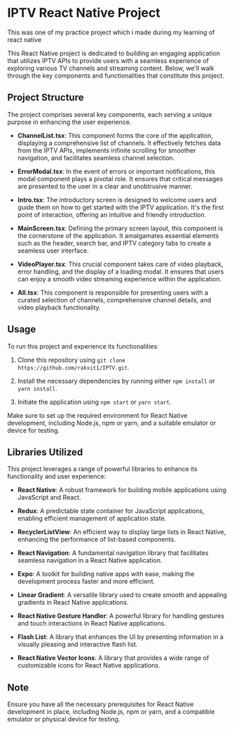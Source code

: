 # IPTV React Native Project

This was one of my practice project which i made during my learning of react native

This React Native project is dedicated to building an engaging application that utilizes IPTV APIs to provide users with a seamless experience of exploring various TV channels and streaming content. Below, we'll walk through the key components and functionalities that constitute this project.

## Project Structure

The project comprises several key components, each serving a unique purpose in enhancing the user experience.

- **ChannelList.tsx**: This component forms the core of the application, displaying a comprehensive list of channels. It effectively fetches data from the IPTV APIs, implements infinite scrolling for smoother navigation, and facilitates seamless channel selection.

- **ErrorModal.tsx**: In the event of errors or important notifications, this modal component plays a pivotal role. It ensures that critical messages are presented to the user in a clear and unobtrusive manner.

- **Intro.tsx**: The introductory screen is designed to welcome users and guide them on how to get started with the IPTV application. It's the first point of interaction, offering an intuitive and friendly introduction.

- **MainScreen.tsx**: Defining the primary screen layout, this component is the cornerstone of the application. It amalgamates essential elements such as the header, search bar, and IPTV category tabs to create a seamless user interface.

- **VideoPlayer.tsx**: This crucial component takes care of video playback, error handling, and the display of a loading modal. It ensures that users can enjoy a smooth video streaming experience within the application.

- **All.tsx**: This component is responsible for presenting users with a curated selection of channels, comprehensive channel details, and video playback functionality.

## Usage

To run this project and experience its functionalities:

1. Clone this repository using `git clone https://github.com/rakxit1/IPTV.git`.

2. Install the necessary dependencies by running either `npm install` or `yarn install`.

3. Initiate the application using `npm start` or `yarn start`.

Make sure to set up the required environment for React Native development, including Node.js, npm or yarn, and a suitable emulator or device for testing.

## Libraries Utilized

This project leverages a range of powerful libraries to enhance its functionality and user experience:

- **React Native**: A robust framework for building mobile applications using JavaScript and React.

- **Redux**: A predictable state container for JavaScript applications, enabling efficient management of application state.

- **RecyclerListView**: An efficient way to display large lists in React Native, enhancing the performance of list-based components.

- **React Navigation**: A fundamental navigation library that facilitates seamless navigation in a React Native application.

- **Expo**: A toolkit for building native apps with ease, making the development process faster and more efficient.

- **Linear Gradient**: A versatile library used to create smooth and appealing gradients in React Native applications.

- **React Native Gesture Handler**: A powerful library for handling gestures and touch interactions in React Native applications.

- **Flash List**: A library that enhances the UI by presenting information in a visually pleasing and interactive flash list.

- **React Native Vector Icons**: A library that provides a wide range of customizable icons for React Native applications.

## Note

Ensure you have all the necessary prerequisites for React Native development in place, including Node.js, npm or yarn, and a compatible emulator or physical device for testing.
